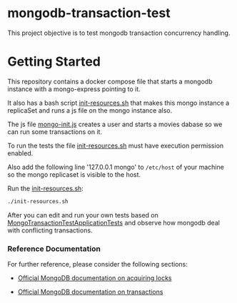 # mongodb-transaction-test
This project objective is to test mongodb transaction concurrency handling.

# Getting Started

This repository contains a docker compose file that starts a mongodb instance with a mongo-express pointing to it.

It also has a bash script [init-resources.sh](init-resources.sh) that makes this mongo instance a replicaSet and runs a js file on the mongo instance also.

The js file [mongo-init.js](mongo-init.js) creates a user and starts a movies dabase so we can run some transactions on it.

To run the tests the file [init-resources.sh](init-resources.sh) must have execution permission enabled.

Also add the following line '127.0.0.1  mongo' to ````/etc/host```` of your machine so the mongo replicaset is visible to the host.

Run the [init-resources.sh](init-resources.sh):
```bash
./init-resources.sh
```
After you can edit and run your own tests based on [MongoTransactionTestApplicationTests](src/test/java/com/github/prbpedro/mongotransactiontest/MongoTransactionTestApplicationTests.java) and observe how mongodb deal with conflicting transactions.

### Reference Documentation
For further reference, please consider the following sections:

* [Official MongoDB documentation on acquiring locks](https://www.mongodb.com/docs/manual/core/transactions-production-consideration/?_ga=2.90758106.1717373063.1686224778-845753589.1686223949#acquiring-locks)

* [Official MongoDB documentation on transactions](https://www.mongodb.com/docs/manual/core/transactions/)
